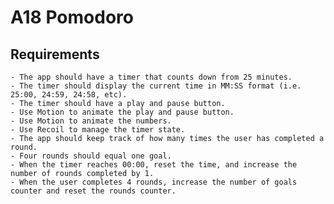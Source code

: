 # A18 Pomodoro

## Requirements

    - The app should have a timer that counts down from 25 minutes.
    - The timer should display the current time in MM:SS format (i.e. 25:00, 24:59, 24:58, etc).
    - The timer should have a play and pause button.
    - Use Motion to animate the play and pause button.
    - Use Motion to animate the numbers.
    - Use Recoil to manage the timer state.
    - The app should keep track of how many times the user has completed a round.
    - Four rounds should equal one goal.
    - When the timer reaches 00:00, reset the time, and increase the number of rounds completed by 1.
    - When the user completes 4 rounds, increase the number of goals counter and reset the rounds counter.
